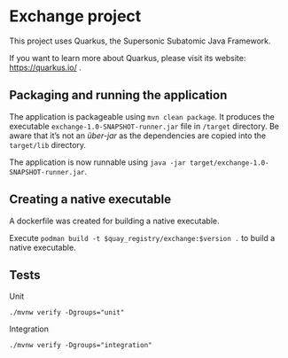 # Exchange project

This project uses Quarkus, the Supersonic Subatomic Java Framework.

If you want to learn more about Quarkus, please visit its website: https://quarkus.io/ .


## Packaging and running the application

The application is packageable using `mvn clean package`.
It produces the executable `exchange-1.0-SNAPSHOT-runner.jar` file in `/target` directory.
Be aware that it’s not an _über-jar_ as the dependencies are copied into the `target/lib` directory.

The application is now runnable using `java -jar target/exchange-1.0-SNAPSHOT-runner.jar`.

## Creating a native executable

A dockerfile was created for building a native executable. 

Execute `podman build -t $quay_registry/exchange:$version .` to build a native executable.

## Tests

Unit

```
./mvnw verify -Dgroups="unit"
```

Integration

```
./mvnw verify -Dgroups="integration"
```


